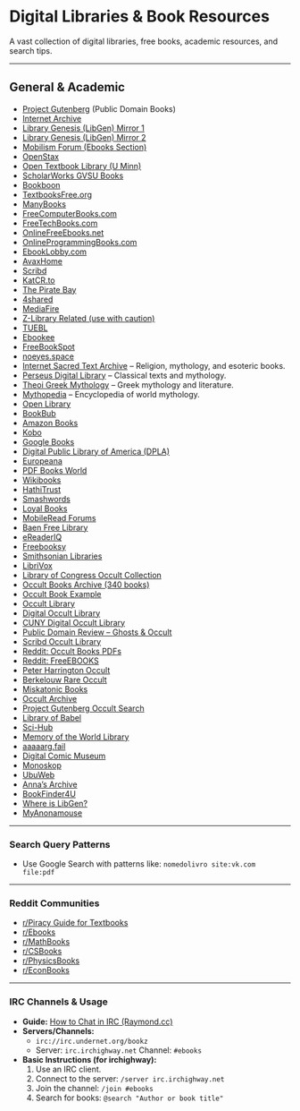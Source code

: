# Digital Libraries & Book Resources

A vast collection of digital libraries, free books, academic resources, and search tips.

---

## General & Academic

* [Project Gutenberg](https://www.gutenberg.org/) (Public Domain Books)
* [Internet Archive](https://archive.org/details/texts)
* [Library Genesis (LibGen) Mirror 1](https://libgen.is/)
* [Library Genesis (LibGen) Mirror 2](https://libgen.lc/)
* [Mobilism Forum (Ebooks Section)](https://forum.mobilism.org/viewforum.php?f=106)
* [OpenStax](https://openstax.org/)
* [Open Textbook Library (U Minn)](https://open.umn.edu/opentextbooks/)
* [ScholarWorks GVSU Books](https://scholarworks.gvsu.edu/books/)
* [Bookboon](https://bookboon.com/en)
* [TextbooksFree.org](http://www.textbooksfree.org/)
* [ManyBooks](https://manybooks.net/)
* [FreeComputerBooks.com](http://freecomputerbooks.com/)
* [FreeTechBooks.com](http://www.freetechbooks.com/)
* [OnlineFreeEbooks.net](http://www.onlinefreeebooks.net/)
* [OnlineProgrammingBooks.com](http://www.onlineprogrammingbooks.com/)
* [EbookLobby.com](http://www.ebooklobby.com/)
* [AvaxHome](https://www.avaxhome.co/)
* [Scribd](https://www.scribd.com/)
* [KatCR.to](https://katcr.to/)
* [The Pirate Bay](https://thepiratebay.org/)
* [4shared](https://www.4shared.com/)
* [MediaFire](https://www.mediafire.com/)
* [Z-Library Related (use with caution)](https://1lib.us/)
* [TUEBL](http://tuebl.ca/books/)
* [Ebookee](http://ebookee.org/)
* [FreeBookSpot](http://freebookspot.es/)
* [noeyes.space](https://noeyes.space/)
* [Internet Sacred Text Archive](https://www.sacred-texts.com/) – Religion, mythology, and esoteric books.
* [Perseus Digital Library](https://www.perseus.tufts.edu/hopper/) – Classical texts and mythology.
* [Theoi Greek Mythology](https://www.theoi.com/) – Greek mythology and literature.
* [Mythopedia](https://mythopedia.com/) – Encyclopedia of world mythology.
* [Open Library](https://openlibrary.org/)
* [BookBub](https://www.bookbub.com/)
* [Amazon Books](https://www.amazon.com/)
* [Kobo](https://www.kobo.com/)
* [Google Books](https://books.google.com/)
* [Digital Public Library of America (DPLA)](https://dp.la/)
* [Europeana](https://www.europeana.eu/en)
* [PDF Books World](https://www.pdfbooksworld.com/)
* [Wikibooks](https://en.wikibooks.org/wiki/Main_Page)
* [HathiTrust](https://www.hathitrust.org/)
* [Smashwords](https://www.smashwords.com/)
* [Loyal Books](https://www.loyalbooks.com/)
* [MobileRead Forums](https://www.mobileread.com/forums/)
* [Baen Free Library](https://www.baen.com/catalog/category/view/s/free-library/id/2012/)
* [eReaderIQ](https://www.ereaderiq.com/)
* [Freebooksy](https://www.freebooksy.com/)
* [Smithsonian Libraries](https://library.si.edu/)
* [LibriVox](https://librivox.org/)
* [Library of Congress Occult Collection](https://www.loc.gov/item/lcwaN0003962/)
* [Occult Books Archive (340 books)](https://archive.org/details/340freeoccultbooks)
* [Occult Book Example](https://archive.org/details/in.ernet.dli.2015.31426)
* [Occult Library](https://www.occultlibrary.org/)
* [Digital Occult Library](https://digitaloccultlibrary.com/)
* [CUNY Digital Occult Library](https://digitaloccultlibrary.commons.gc.cuny.edu/)
* [Public Domain Review – Ghosts & Occult](https://publicdomainreview.org/collections/all/theme/ghosts-and-occult/)
* [Scribd Occult Library](https://www.scribd.com/document/161585791/Occult-Library)
* [Reddit: Occult Books PDFs](https://www.reddit.com/r/weatherfactory/comments/1hxozft/occult_books_pdfs/)
* [Reddit: FreeEBOOKS](https://www.reddit.com/r/FreeEBOOKS/)
* [Peter Harrington Occult](https://www.peterharrington.co.uk/occult/)
* [Berkelouw Rare Occult](https://www.berkelouw.com.au/rare-occult)
* [Miskatonic Books](https://www.miskatonicbooks.com/)
* [Occult Archive](https://archive.org/details/occult)
* [Project Gutenberg Occult Search](https://www.gutenberg.org/ebooks/search/?query=occultism)
* [Library of Babel](https://libraryofbabel.info/)
* [Sci-Hub](https://sci-hub.se/)
* [Memory of the World Library](https://library.memoryoftheworld.org/)
* [aaaaarg.fail](https://aaaaarg.fail/)
* [Digital Comic Museum](https://digitalcomicmuseum.com/)
* [Monoskop](https://monoskop.org/Monoskop)
* [UbuWeb](https://ubu.com/)
* [Anna’s Archive](https://annas-archive.org/)
* [BookFinder4U](https://www.bookfinder4u.com/)
* [Where is LibGen?](https://whereislibgen.now.sh/)
* [MyAnonamouse](https://www.myanonamouse.net/)

---

### Search Query Patterns

* Use Google Search with patterns like: `nomedolivro site:vk.com file:pdf`

---

### Reddit Communities

* [r/Piracy Guide for Textbooks](https://www.reddit.com/r/Piracy/comments/3i9y7n/guide_for_finding_textbooks/)
* [r/Ebooks](https://www.reddit.com/r/eebooks/)
* [r/MathBooks](https://www.reddit.com/r/mathbooks/)
* [r/CSBooks](https://www.reddit.com/r/csbooks/)
* [r/PhysicsBooks](https://www.reddit.com/r/physicsbooks/)
* [r/EconBooks](https://www.reddit.com/r/econbooks/)

---

### IRC Channels & Usage

* **Guide:** [How to Chat in IRC (Raymond.cc)](https://www.raymond.cc/blog/how-to-chat-in-irc-when-cannot-install-mirc-or-blocked-by-firewall/)
* **Servers/Channels:**
    * `irc://irc.undernet.org/bookz`
    * Server: `irc.irchighway.net` Channel: `#ebooks`
* **Basic Instructions (for irchighway):**
    1.  Use an IRC client.
    2.  Connect to the server: `/server irc.irchighway.net`
    3.  Join the channel: `/join #ebooks`
    4.  Search for books: `@search "Author or book title"`
